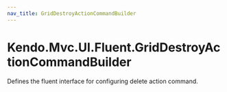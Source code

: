 ```yaml
---
nav_title: GridDestroyActionCommandBuilder
---
```


# Kendo.Mvc.UI.Fluent.GridDestroyActionCommandBuilder

Defines the fluent interface for configuring delete action command.